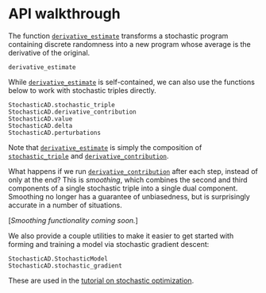 # API walkthrough
 
The function [`derivative_estimate`](@ref) transforms a stochastic program containing discrete randomness into a new program whose average is the derivative of the original.
```@docs
derivative_estimate
```
While [`derivative_estimate`](@ref) is self-contained, we can also use the functions below to work with stochastic triples directly.
```@docs
StochasticAD.stochastic_triple
StochasticAD.derivative_contribution
StochasticAD.value
StochasticAD.delta
StochasticAD.perturbations
```
Note that [`derivative_estimate`](@ref) is simply the composition of [`stochastic_triple`](@ref) and [`derivative_contribution`](@ref). 

What happens if we run [`derivative_contribution`](@ref) after each step, instead of only at the end? This is *smoothing*, which combines the second and third components of a single stochastic triple into a single dual component. Smoothing no longer has a guarantee of unbiasedness, but is surprisingly accurate in a number of situations. 

[*Smoothing functionality coming soon.*]

We also provide a couple utilities to make it easier to get started with forming and training a model via stochastic gradient descent:
```@docs
StochasticAD.StochasticModel
StochasticAD.stochastic_gradient
```
These are used in the [tutorial on stochastic optimization](`tutorials/optimizations.md`).
